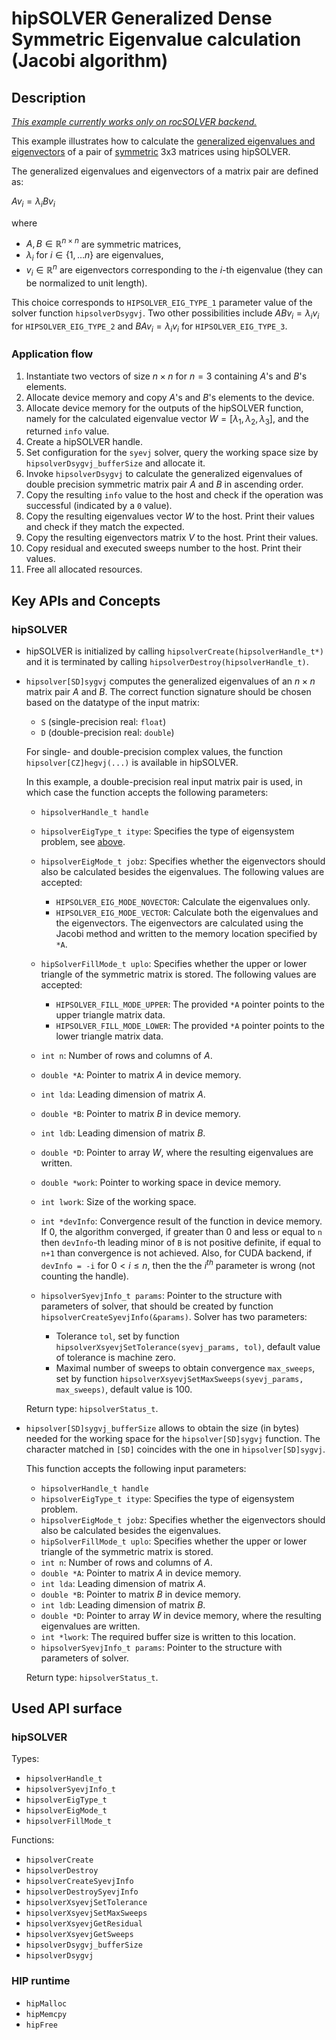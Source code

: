 # hipSOLVER Generalized Dense Symmetric Eigenvalue calculation (Jacobi algorithm)

## Description

_[This example currently works only on rocSOLVER backend.](https://github.com/ROCm/hipSOLVER/issues/152)_

This example illustrates how to calculate the [generalized eigenvalues and eigenvectors](https://en.wikipedia.org/wiki/Eigenvalues_and_eigenvectors) of a pair of [symmetric](https://en.wikipedia.org/wiki/Symmetric_matrix) 3x3 matrices using hipSOLVER.

The generalized eigenvalues and eigenvectors of a matrix pair are defined as:

$Av_i = \lambda_i Bv_i$

where

- $A,B\in\mathbb{R}^{n\times n}$ are symmetric matrices,
- $\lambda_i$ for $i\in\{1, \dots n\}$ are eigenvalues,
- $v_i\in\mathbb{R}^n$ are eigenvectors corresponding to the $i$-th eigenvalue (they can be normalized to unit length).

This choice corresponds to `HIPSOLVER_EIG_TYPE_1` parameter value of the solver function `hipsolverDsygvj`. Two other possibilities include $ABv_i = \lambda_i v_i$ for `HIPSOLVER_EIG_TYPE_2` and $BAv_i = \lambda_i v_i$ for `HIPSOLVER_EIG_TYPE_3`.

### Application flow

1. Instantiate two vectors of size $n\times n$ for $n=3$ containing $A$'s and $B$'s elements.
2. Allocate device memory and copy $A$'s and $B$'s elements to the device.
3. Allocate device memory for the outputs of the hipSOLVER function, namely for the calculated eigenvalue vector $W=[\lambda_1, \lambda_2, \lambda_3]$, and the returned `info` value.
4. Create a hipSOLVER handle.
5. Set configuration for the `syevj` solver, query the working space size by `hipsolverDsygvj_bufferSize` and allocate it.
6. Invoke `hipsolverDsygvj` to calculate the generalized eigenvalues of double precision symmetric matrix pair $A$ and $B$ in ascending order.
7. Copy the resulting `info` value to the host and check if the operation was successful (indicated by a `0` value).
8. Copy the resulting eigenvalues vector $W$ to the host. Print their values and check if they match the expected.
9. Copy the resulting eigenvectors matrix $V$ to the host. Print their values.
10. Copy residual and executed sweeps number to the host. Print their values.
11. Free all allocated resources.

## Key APIs and Concepts

### hipSOLVER

- hipSOLVER is initialized by calling `hipsolverCreate(hipsolverHandle_t*)` and it is terminated by calling `hipsolverDestroy(hipsolverHandle_t)`.
- `hipsolver[SD]sygvj` computes the generalized eigenvalues of an $n \times n$ matrix pair $A$ and $B$. The correct function signature should be chosen based on the datatype of the input matrix:

  - `S` (single-precision real: `float`)
  - `D` (double-precision real: `double`)

  For single- and double-precision complex values, the function `hipsolver[CZ]hegvj(...)` is available in hipSOLVER.

  In this example, a double-precision real input matrix pair is used, in which case the function accepts the following parameters:

  - `hipsolverHandle_t handle`
  - `hipsolverEigType_t itype`: Specifies the type of eigensystem problem, see [above](#description).
  - `hipsolverEigMode_t jobz`: Specifies whether the eigenvectors should also be calculated besides the eigenvalues. The following values are accepted:
    - `HIPSOLVER_EIG_MODE_NOVECTOR`: Calculate the eigenvalues only.
    - `HIPSOLVER_EIG_MODE_VECTOR`: Calculate both the eigenvalues and the eigenvectors. The eigenvectors are calculated using the Jacobi method and written to the memory location specified by `*A`.
  - `hipSolverFillMode_t uplo`: Specifies whether the upper or lower triangle of the symmetric matrix is stored. The following values are accepted:
    - `HIPSOLVER_FILL_MODE_UPPER`: The provided `*A` pointer points to the upper triangle matrix data.
    - `HIPSOLVER_FILL_MODE_LOWER`: The provided `*A` pointer points to the lower triangle matrix data.
  - `int n`: Number of rows and columns of $A$.
  - `double *A`: Pointer to matrix $A$ in device memory.
  - `int lda`: Leading dimension of matrix $A$.
  - `double *B`: Pointer to matrix $B$ in device memory.
  - `int ldb`: Leading dimension of matrix $B$.
  - `double *D`: Pointer to array $W$, where the resulting eigenvalues are written.
  - `double *work`: Pointer to working space in device memory.
  - `int lwork`: Size of the working space.
  - `int *devInfo`: Convergence result of the function in device memory. If 0, the algorithm converged, if greater than 0 and less or equal to `n` then `devInfo`-th leading minor of `B` is not positive definite, if equal to `n+1` than convergence is not achieved. Also, for CUDA backend, if `devInfo = -i` for $0 < i \leq n$, then the the $i^{th}$ parameter is wrong (not counting the handle).
  - `hipsolverSyevjInfo_t params`: Pointer to the structure with parameters of solver, that should be created by function `hipsolverCreateSyevjInfo(&params)`. Solver has two parameters:

    - Tolerance `tol`, set by function `hipsolverXsyevjSetTolerance(syevj_params, tol)`, default value of tolerance is machine zero.
    - Maximal number of sweeps to obtain convergence `max_sweeps`, set by function `hipsolverXsyevjSetMaxSweeps(syevj_params, max_sweeps)`, default value is 100.

  Return type: `hipsolverStatus_t`.

- `hipsolver[SD]sygvj_bufferSize` allows to obtain the size (in bytes) needed for the working space for the `hipsolver[SD]sygvj` function. The character matched in `[SD]` coincides with the one in `hipsolver[SD]sygvj`.

  This function accepts the following input parameters:
  - `hipsolverHandle_t handle`
  - `hipsolverEigType_t itype`: Specifies the type of eigensystem problem.
  - `hipsolverEigMode_t jobz`: Specifies whether the eigenvectors should also be calculated besides the eigenvalues.
  - `hipSolverFillMode_t uplo`: Specifies whether the upper or lower triangle of the symmetric matrix is stored.
  - `int n`: Number of rows and columns of $A$.
  - `double *A`: Pointer to matrix $A$ in device memory.
  - `int lda`: Leading dimension of matrix $A$.
  - `double *B`: Pointer to matrix $B$ in device memory.
  - `int ldb`: Leading dimension of matrix $B$.
  - `double *D`: Pointer to array $W$ in device memory, where the resulting eigenvalues are written.
  - `int *lwork`: The required buffer size is written to this location.
  - `hipsolverSyevjInfo_t params`: Pointer to the structure with parameters of solver.

  Return type: `hipsolverStatus_t`.

## Used API surface

### hipSOLVER

Types:

- `hipsolverHandle_t`
- `hipsolverSyevjInfo_t`
- `hipsolverEigType_t`
- `hipsolverEigMode_t`
- `hipsolverFillMode_t`

Functions:

- `hipsolverCreate`
- `hipsolverDestroy`
- `hipsolverCreateSyevjInfo`
- `hipsolverDestroySyevjInfo`
- `hipsolverXsyevjSetTolerance`
- `hipsolverXsyevjSetMaxSweeps`
- `hipsolverXsyevjGetResidual`
- `hipsolverXsyevjGetSweeps`
- `hipsolverDsygvj_bufferSize`
- `hipsolverDsygvj`

### HIP runtime

- `hipMalloc`
- `hipMemcpy`
- `hipFree`
